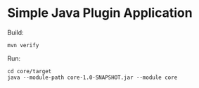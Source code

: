# Simple Java Plugin Application
Build:
```
mvn verify
```
Run:
```
cd core/target
java --module-path core-1.0-SNAPSHOT.jar --module core
```
